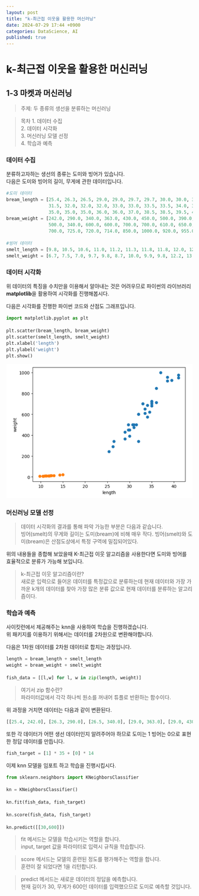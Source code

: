 ```yaml
---
layout: post
title: "k-최근접 이웃을 활용한 머신러닝"
date: 2024-07-29 17:44 +0900
categories: DataScience, AI
published: true
---
```


k-최근접 이웃을 활용한 머신러닝
===

## 1-3 마켓과 머신러닝

> 주제: 두 종류의 생선을 분류하는 머신러닝

> 목차
    1. 데이터 수집  
    2. 데이터 시각화  
    3. 머신러닝 모델 선정  
    4. 학습과 예측  

### 데이터 수집  

분류하고자하는 생선의 종류는 도미와 빙어가 있습니다.  
다음은 도미와 빙어의 길이, 무게에 관한 데이터입니다.  

```python
#도미 데이터
bream_length = [25.4, 26.3, 26.5, 29.0, 29.0, 29.7, 29.7, 30.0, 30.0, 30.7, 31.0, 31.0,
                31.5, 32.0, 32.0, 32.0, 33.0, 33.0, 33.5, 33.5, 34.0, 34.0, 34.5, 35.0,
                35.0, 35.0, 35.0, 36.0, 36.0, 37.0, 38.5, 38.5, 39.5, 41.0, 41.0]
bream_weight = [242.0, 290.0, 340.0, 363.0, 430.0, 450.0, 500.0, 390.0, 450.0, 500.0, 475.0, 500.0,
                500.0, 340.0, 600.0, 600.0, 700.0, 700.0, 610.0, 650.0, 575.0, 685.0, 620.0, 680.0,
                700.0, 725.0, 720.0, 714.0, 850.0, 1000.0, 920.0, 955.0, 925.0, 975.0, 950.0]

#빙어 데이터
smelt_length = [9.8, 10.5, 10.6, 11.0, 11.2, 11.3, 11.8, 11.8, 12.0, 12.2, 12.4, 13.0, 14.3, 15.0]
smelt_weight = [6.7, 7.5, 7.0, 9.7, 9.8, 8.7, 10.0, 9.9, 9.8, 12.2, 13.4, 12.2, 19.7, 19.9]
```

### 데이터 시각화

위 데이터의 특징을 수치만을 이용해서 알아내는 것은 어려우므로 파이썬의 라이브러리 **matplotlib**을 활용하여
시각화를 진행해봅시다.  

다음은 시각화를 진행한 파이썬 코드와 산점도 그래프입니다.

```python
import matplotlib.pyplot as plt

plt.scatter(bream_length, bream_weight)
plt.scatter(smelt_length, smelt_weight)
plt.xlabel('length')
plt.ylabel('weight')
plt.show()
```
!['img1'](assets/072901.png)

### 머신러닝 모델 선정

> 데이터 시각화의 결과를 통해 파악 가능한 부분은 다음과 같습니다.  
        빙어(smelt)의 무게와 길이는 도미(bream)에 비해 매우 작다.
        빙어(smelt)와 도미(bream)은 산점도상에서 특정 구역에 밀집되어있다.

위의 내용들을 종합해 보았을때 K-최근접 이웃 알고리즘을 사용한다면 도미와 빙어를 효율적으로 분류가 가능해 보입니다.


> k-최근접 이웃 알고리즘이란?  
    새로운 입력으로 들어온 데이터를 특정값으로 분류하는데 현재 데이터와 가장 가까운 k개의 데이터를 찾아 가장 많은 분류 값으로 현재 데이터를 분류하는 알고리즘이다.  


### 학습과 예측

사이킷런에서 제공해주는 knn을 사용하여 학습을 진행하겠습니다.  
위 패키지를 이용하기 위해서는 데이터를 2차원으로 변환해야합니다.  

다음은 1차원 데이터를 2차원 데이터로 합치는 과정입니다.  

```python
length = bream_length + smelt_length
weight = bream_weight + smelt_weight

fish_data = [[l,w] for l, w in zip(length, weight)]
```

>여기서 zip 함수란?  
    파라미터값에서 각각 하나씩 원소를 꺼내어 튜플로 반환하는 함수이다.


위 과정을 거치면 데이터는 다음과 같이 변환된다.  
```python
[[25.4, 242.0], [26.3, 290.0], [26.5, 340.0], [29.0, 363.0], [29.0, 430.0], [29.7, 450.0], [29.7, 500.0], [30.0, 390.0], [30.0, 450.0], [30.7, 500.0], [31.0, 475.0], [31.0, 500.0], [31.5, 500.0], [32.0, 340.0], [32.0, 600.0], [32.0, 600.0], [33.0, 700.0], [33.0, 700.0], [33.5, 610.0], [33.5, 650.0], [34.0, 575.0], [34.0, 685.0], [34.5, 620.0], [35.0, 680.0], [35.0, 700.0], [35.0, 725.0], [35.0, 720.0], [36.0, 714.0], [36.0, 850.0], [37.0, 1000.0], [38.5, 920.0], [38.5, 955.0], [39.5, 925.0], [41.0, 975.0], [41.0, 950.0], [9.8, 6.7], [10.5, 7.5], [10.6, 7.0], [11.0, 9.7], [11.2, 9.8], [11.3, 8.7], [11.8, 10.0], [11.8, 9.9], [12.0, 9.8], [12.2, 12.2], [12.4, 13.4], [13.0, 12.2], [14.3, 19.7], [15.0, 19.9]]
```

또한 각 데이터가 어떤 생선 데이터인지 알려주어야 하므로 도미는 1 빙어는 0으로 표현한 정답 데이터를 만듭니다.
```python
fish_target = [1] * 35 + [0] * 14
```

이제 knn 모델을 임포트 하고 학습을 진행시킵시다.  
```python
from sklearn.neighbors import KNeighborsClassifier

kn = KNeighborsClassifier()

kn.fit(fish_data, fish_target)

kn.score(fish_data, fish_target)

kn.predict([[30,600]])
```

>fit 메서드는 모델을 학습시키는 역할을 합니다.  
        input, target 값을 파라미터로 입력시 규칙을 학습합니다.  

>score 메서드는 모델의 훈련된 정도를 평가해주는 역할을 합니다.  
        훈련이 잘 되었다면 1을 리턴합니다.  

>predict 메서드는 새로운 데이터의 정답을 예측합니다.  
        현재 길이가 30, 무게가 600인 데이터를 입력했으므로 도미로 예측할 것입니다.  





